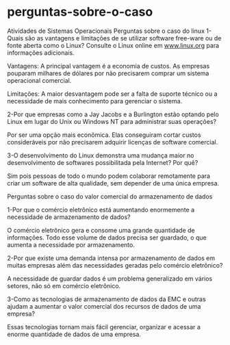 # perguntas-sobre-o-caso
Atividades de Sistemas Operacionais 
Perguntas sobre o caso do linux
1-Quais são as vantagens e limitações de se utilizar software free-ware ou de fonte aberta como o Linux? Consulte o Linux online em www.linux.org para informações adicionais.

Vantagens: A principal vantagem é a economia de custos. As empresas pouparam milhares de dólares por não precisarem comprar um sistema operacional comercial.

Limitações: A maior desvantagem pode ser a falta de suporte técnico ou a necessidade de mais conhecimento para gerenciar o sistema.

2-Por que empresas como a Jay Jacobs e a Burlington estão optando pelo Linux em lugar do Unix ou Windows NT para administrar suas operações?

Por ser uma opção mais econômica. Elas conseguiram cortar custos consideráveis por não precisarem adquirir licenças de software comercial.

3-O desenvolvimento do Linux demonstra uma mudança maior no desenvolvimento de softwares possibilitada pela Internet? Por quê?

Sim pois pessoas de todo o mundo podem colaborar remotamente para criar um software de alta qualidade, sem depender de uma única empresa.

Perguntas sobre o caso do valor comercial do armazenamento de dados

1-Por que o comércio eletrônico está aumentando enormemente a necessidade de armazenamento de dados?

O comércio eletrônico gera e consome uma grande quantidade de informações. Todo esse volume de dados precisa ser guardado, o que aumenta a necessidade por armazenamento.

2-Por que existe uma demanda intensa por armazenamento de dados em muitas empresas além das necessidades geradas pelo comércio eletrônico?

A necessidade de guardar dados é um problema generalizado em vários setores, não só em comércio eletrônico.

3-Como as tecnologias de armazenamento de dados da EMC e outras ajudam a aumentar o valor comercial dos recursos de dados de uma empresa?

Essas tecnologias tornam mais fácil gerenciar, organizar e acessar a enorme quantidade de dados de uma empresa.
